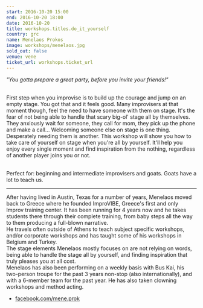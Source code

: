 ```yaml
---
start: 2016-10-20 15:00
end: 2016-10-20 18:00
date: 2016-10-20
title: workshops.titles.do_it_yourself
country: grc
name: Menelaos Prokos
image: workshops/menelaos.jpg
sold_out: false
venue: vene
ticket_url: workshops.ticket_url
---
```

*"You gotta prepare a great party, before you invite your friends!"*<br><br>

First step when you improvise is to build up the courage and jump on an empty stage. You got that and it feels good. 
Many improvisers at that moment though, feel the need to have someone with them on stage. It's the fear of not being able to handle that scary big-ol' stage all by themselves. They anxiously wait for someone, they call for mom, they pick up the phone and make a call... Welcoming someone else on stage is one thing. Desperately needing them is another.
This workshop will show you how to take care of yourself on stage when you're all by yourself. It'll help you enjoy every single moment and find inspiration from the nothing, regardless of another player joins you or not.<br><br>

Perfect for: beginning and intermediate improvisers and goats. Goats have a lot to teach us.

---
After having lived in Austin, Texas for a number of years, Menelaos moved back to Greece where he founded ImproVIBE, Greece's first and only Improv training center. It has been running for 4 years now and he takes students there through their complete training, from baby steps all the way to them producing a full-blown narrative.<br>
He travels often outside of Athens to teach subject specific workshops, and/or corporate workshops and has taught some of his workshops in Belgium and Turkey.<br>
The stage elements Menelaos mostly focuses on are not relying on words, being able to handle the stage all by yourself, and finding inspiration that truly pleases you at all cost.<br>
Menelaos has also been performing on a weekly basis with Bus Kai, his two-person troupe for the past 3 years non-stop (also internationally), and with a 6-member team for the past year. He has also taken clowning workshops and method acting.<br>

- [facebook.com/mene.prok](https://www.facebook.com/mene.prok)
